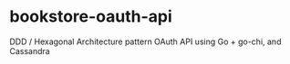 # bookstore-oauth-api
DDD / Hexagonal Architecture pattern OAuth API using Go + go-chi, and Cassandra
